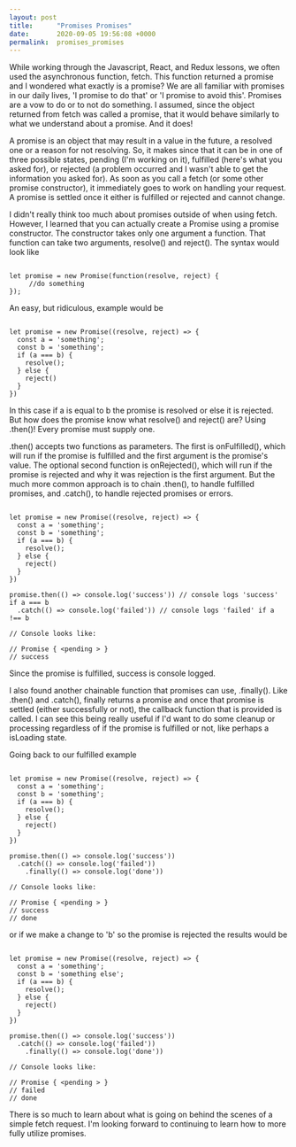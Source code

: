 ```yaml
---
layout: post
title:      "Promises Promises"
date:       2020-09-05 19:56:08 +0000
permalink:  promises_promises
---
```



While working through the Javascript, React, and Redux lessons, we often used the asynchronous function, fetch. This function returned a promise and I wondered what exactly is a promise? We are all familiar with promises in our daily lives, 'I promise to do that' or 'I promise to avoid this'. Promises are a vow to do or to not do something. I assumed, since the object returned from fetch was called a promise, that it would behave similarly to what we understand about a promise. And it does!

A promise is an object that may result in a value in the future, a resolved one or a reason for not resolving. So, it makes since that it can be in one of three possible states, pending (I'm working on it), fulfilled (here's what you asked for), or rejected (a problem occurred and I wasn't able to get the information you asked for). As soon as you call a fetch (or some other promise constructor), it immediately goes to work on handling your request. A promise is settled once it either is fulfilled or rejected and cannot change.

I didn't really think too much about promises outside of when using fetch. However, I learned that you can actually create a Promise using a promise constructor. The constructor takes only one argument a function. That function can take two arguments, resolve() and reject(). The syntax would look like

```

let promise = new Promise(function(resolve, reject) {
     //do something
});

```

An easy, but ridiculous, example would be

```

let promise = new Promise((resolve, reject) => {
  const a = 'something';
  const b = 'something';
  if (a === b) {
    resolve();
  } else {
    reject()
  }
})

```

In this case if a is equal to b the promise is resolved or else it is rejected. But how does the promise know what resolve() and reject() are? Using .then()! Every promise must supply one. 

.then() accepts two functions as parameters. The first is onFulfilled(), which will run if the promise is fulfilled and the first argument is the promise's value. The optional second function is onRejected(), which will run if the promise is rejected and why it was rejection is the first argument. But the much more common approach is to chain .then(), to handle fulfilled promises, and .catch(), to handle rejected promises or errors.   

```

let promise = new Promise((resolve, reject) => {
  const a = 'something';
  const b = 'something';
  if (a === b) {
    resolve();
  } else {
    reject()
  }
})

promise.then(() => console.log('success')) // console logs 'success' if a === b
  .catch(() => console.log('failed')) // console logs 'failed' if a !== b
	
// Console looks like: 

// Promise { <pending > }
// success

```

Since the promise is fulfilled, success is console logged.

I also found another chainable function that promises can use, .finally(). Like .then() and .catch(), finally returns a promise and once that promise is settled (either successfully or not), the callback function that is provided is called. I can see this being really useful if I'd want to do some cleanup or processing regardless of if the promise is fulfilled or not, like perhaps a isLoading state.

Going back to our fulfilled example  

```

let promise = new Promise((resolve, reject) => {
  const a = 'something';
  const b = 'something';
  if (a === b) {
    resolve();
  } else {
    reject()
  }
})

promise.then(() => console.log('success'))
  .catch(() => console.log('failed'))
	.finally(() => console.log('done'))
	
// Console looks like: 

// Promise { <pending > }
// success
// done

```

or if we make a change to 'b' so the promise is rejected the results would be

```

let promise = new Promise((resolve, reject) => {
  const a = 'something';
  const b = 'something else';
  if (a === b) {
    resolve();
  } else {
    reject()
  }
})

promise.then(() => console.log('success'))
  .catch(() => console.log('failed'))
	.finally(() => console.log('done'))
	
// Console looks like: 

// Promise { <pending > }
// failed
// done

``` 

There is so much to learn about what is going on behind the scenes of a simple fetch request. I'm looking forward to continuing to learn how to more fully utilize promises.

